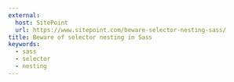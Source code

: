 ```yaml
---
external:
  host: SitePoint
  url: https://www.sitepoint.com/beware-selector-nesting-sass/
title: Beware of selector nesting in Sass
keywords:
  - sass
  - selector
  - nesting
---
```

